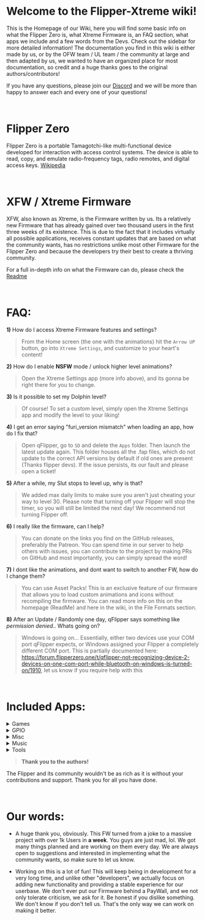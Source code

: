 # Welcome to the Flipper-Xtreme wiki!

This is the Homepage of our Wiki, here you will find some basic info on what the Flipper Zero is, what Xtreme Firmware is, an FAQ section, what apps we include and a few words from the Devs. Check out the sidebar for more detailed information! The documentation you find in this wiki is either made by us, or by the OFW team / UL team / the community at large and then adapted by us, we wanted to have an organized place for most documentation, so credit and a huge thanks goes to the original authors/contributors!

If you have any questions, please join our [Discord](https://discord.gg/flipper-xtreme) and we will be more than happy to answer each and every one of your questions!

<br>

# Flipper Zero
Flipper Zero is a portable Tamagotchi-like multi-functional device developed for interaction with access control systems. The device is able to read, copy, and emulate radio-frequency tags, radio remotes, and digital access keys. [Wikipedia](https://en.wikipedia.org/wiki/Flipper_Zero)

<br>

# XFW / Xtreme Firmware
XFW, also known as Xtreme, is the Firmware written by us. Its a relatively new Firmware that has already gained over two thousand users in the first three weeks of its existence. This is due to the fact that it includes virtually all possible applications, receives constant updates that are based on what the community wants, has no restrictions unlike most other Firmware for the Flipper Zero and because the developers try their best to create a thriving community.

For a full in-depth info on what the Firmware can do, please check the [Readme](https://github.com/ClaraCrazy/Flipper-Xtreme#xfw---xtreme-firmware-for-the-flipper-zero)

<br>

# FAQ:
**1)** How do I access Xtreme Firmware features and settings?
> From the Home screen (the one with the animations) hit the `Arrow UP` button, go into `Xtreme Settings`, and customize to your heart's content!

**2)** How do I enable **NSFW** mode / unlock higher level animations?
> Open the Xtreme Settings app (more info above), and its gonna be right there for you to change.

**3)** Is it possible to set my Dolphin level?
> Of course! To set a custom level, simply open the Xtreme Settings app and modify the level to your liking!

**4)** I get an error saying "furi_version mismatch" when loading an app, how do I fix that?
> Open qFlipper, go to `SD` and delete the `Apps` folder. Then launch the latest update again. This folder houses all the .fap files, which do not update to the correct API versions by default if old ones are present (Thanks flipper devs). If the issue persists, its our fault and please open a ticket!

**5)** After a while, my Slut stops to level up, why is that?
> We added max daily limits to make sure you aren't just cheating your way to level 30. Please note that turning off your Flipper will stop the timer, so you will still be limited the next day! We recommend not turning Flipper off.

**6)** I really like the firmware, can I help?
> You can donate on the links you find on the GitHub releases, preferably the Patreon. You can spend time in our server to help others with issues, you can contribute to the project by making PRs on GitHub and most importantly, you can simply spread the word!

**7)** I dont like the animations, and dont want to switch to another FW, how do I change them?
> You can use Asset Packs! This is an exclusive feature of our firmware that allows you to load custom animations and icons without recompiling the firmware. You can read more info on this on the homepage (ReadMe) and here in the wiki, in the File Formats section.

**8)** After an Update / Randomly one day, qFlipper says something like *permission denied*.. Whats going on?
> Windows is going on... Essentially, either two devices use your COM port qFlipper expects, or Windows assigned your Flipper a completely different COM port. This is partially documented here: <https://forum.flipperzero.one/t/qflipper-not-recognizing-device-2-devices-on-one-com-port-while-bluetooth-on-windows-is-turned-on/1910>, let us know if you require help with this

<br>

# Included Apps:

<details>
<summary>Games</summary>

- [2048](https://github.com/eugene-kirzhanov/flipper-zero-2048-game)
- [Arkanoid](https://github.com/DarkFlippers/unleashed-firmware/tree/dev/applications/plugins/arkanoid)
- [Asteroids](https://github.com/SimplyMinimal/FlipperZero-Asteroids)
- [BlackJack](https://github.com/teeebor/flipper_games)
- Multi Dice - In-house
- [Doom](https://github.com/p4nic4ttack/doom-flipper-zero/)
- [Flappy Bird](https://github.com/DroomOne/flipperzero-firmware/tree/dev/applications/flappy_bird)
- [Pong](https://github.com/nmrr/flipperzero-pong)
- [Game 15](https://github.com/x27/flipperzero-game15)
- [Game of Life](https://github.com/tgxn/flipperzero-firmware/blob/dev/applications/game_of_life/game_of_life.c)
- Heap Defence - Author Unknown
- [Mandelbrot Set](https://github.com/Possibly-Matt/flipperzero-firmware-wPlugins)
- [Minesweeper](https://github.com/panki27/minesweeper)
- [Snake Game](https://github.com/flipperdevices/flipperzero-firmware/tree/dev/applications/plugins/snake_game)
- [Solitaire](https://github.com/teeebor/flipper_games)
- [Tamagotchi](https://github.com/DroomOne/flipperzero-tamagotch-p1)
- Tanks
- [Tetris](https://github.com/jeffplang/flipperzero-firmware/tree/tetris_game/applications/tetris_game)
- [Tic Tac Toe](https://github.com/gotnull/flipperzero-firmware-wPlugins/tree/420/applications/plugins/tictactoe_game)
- [Video Poker](https://github.com/PixlEmly/flipperzero-firmware-testing/blob/420/applications/VideoPoker/poker.c)
- [Yatzee](https://github.com/emfleak/flipperzero-yatzee)
- Zombiez

</details>

<details>
<summary>GPIO</summary>

- [[BH1750] Lightmeter](https://github.com/oleksiikutuzov/flipperzero-lightmeter)
- [[BMI160] Air Mouse](https://github.com/ginkage/FlippAirMouse/)
- [[ESP32] WiFi Marauder](https://github.com/0xchocolate/flipperzero-firmware-with-wifi-marauder-companion)
- [[ESP8266] Deauther](https://github.com/Timmotools/flipperzero_esp8266_deautherv2)
- [[ESP8266] IFTTT Virtual Button](https://github.com/Ferrazzi/FlipperZero_IFTTT_Virtual_Button)
- [ESP8266] WiFi (Deauther) v2
- [[GPIO] Flashlight](https://github.com/xMasterX/flipper-flashlight)
- [GPIO] Geiger Counter
- [GPIO] Intervalometer
- [[GPIO] Reader (Aurelic)](https://github.com/aureli1c/flipperzero_GPIO_read)
- [[GPIO] Reader (biotinker)](https://github.com/biotinker/flipperzero-gpioreader)
- [[GPIO] Sentry Safe](https://github.com/H4ckd4ddy/flipperzero-sentry-safe-plugin)
- [[HC-SR] Dist. Sensor](https://github.com/Sanqui/flipperzero-firmware/tree/59656ca5fb644e0d4484259986b86a0b963f323d/applications/hc_sr04)
- [[GPIO] i2c Tools](https://github.com/NaejEL/flipperzero-i2ctools)
- [[NMEA] GPS](https://github.com/ezod/flipperzero-gps)
- [[NRF24] Mouse Jacker](https://github.com/mothball187/flipperzero-nrf24/tree/main/mousejacker)
- [[NRF24] Scanner](https://github.com/vad7/nrf24scan)
- [[NRF24] Sniffer](https://github.com/mothball187/flipperzero-nrf24/tree/main/nrfsniff)
- [[RC2014] ColecoVision](https://github.com/ezod/flipperzero-rc2014-coleco)
- [GPIO] Signal Generator
- [[UART] Echo](https://github.com/flipperdevices/flipperzero-firmware/pull/831)
- [UART] Terminal
- [GPIO] Unitemp
- [WiFi] Scanner
- [[GPIO] Wii EC Analyser](https://github.com/csBlueChip/FlipperZero_WiiEC)

</details>

<details>
<summary>Misc</summary>

- [Authenticator](https://github.com/akopachov/flipper-zero_authenticator)
- [Barcode Generator](https://github.com/McAzzaMan/flipperzero-firmware/tree/UPC-A_Barcode_Generator/applications/barcode_generator)
- Brainfuck
- [Caesar Cipher](https://github.com/panki27/caesar-cipher)
- Calculator - In house / notIntense
- [Clock](https://github.com/kowalski7cc/flipperzero-firmware/tree/clock-v1) / In house
- [Countdown Timer](https://github.com/0w0mewo/fpz_cntdown_timer)
- [Counter](https://github.com/Krulknul/dolphin-counter)
- [Hex Viewer](https://github.com/QtRoS/flipper-zero-hex-viewer)
- [Morse Code](https://github.com/DarkFlippers/unleashed-firmware/pull/144)
- [Multi Converter](https://github.com/theisolinearchip/flipperzero_stuff/tree/main/applications/multi_converter)
- Nightstand Clock
- Orgasmotron
- [Paint](https://github.com/n-o-T-I-n-s-a-n-e)
- Rubik's Cube Scrambler
- [Text Viewer](https://github.com/kowalski7cc/flipper-zero-text-viewer)
- [USB HID Autofire](https://github.com/pbek/usb_hid_autofire)

</details>

<details>
<summary>Music</summary>

- [BPM Tapper](https://github.com/panki27/bpm-tapper)
- [Metronome](https://github.com/panki27/Metronome)
- Music Beeper - Author Unknown
- [Music Player](https://github.com/flipperdevices/flipperzero-firmware/pull/1189)
- [Ocarina](https://github.com/invalidna-me/flipperzero-ocarina)
- [SAM (Software Automatic Mouth)](https://github.com/ctoth/SAM)
- [Tuning Fork](https://github.com/besya/flipperzero-tuning-fork)
- Wav Player - In house
- [Zero Tracker](https://github.com/DrZlo13/flipper-zero-music-tracker)

</details>

<details>
<summary>Tools</summary>

- [Bluetooth Remote](https://github.com/flipperdevices/flipperzero-firmware/pull/1330)
- [CLI-GUI Bridge](https://github.com/ranchordo/flipperzero-cli-bridge)
- [DAP Link](https://github.com/flipperdevices/flipperzero-firmware/pull/1897)
- [Dolphin Backup & Restorer](https://github.com/flipperdevices/flipperzero-firmware/pull/1384)
- [DTMF Dolphin](https://github.com/litui/dtmf_dolphin)
- [iButton Fuzzer](https://github.com/DarkFlippers/unleashed-firmware)
- [NFC Magic](https://github.com/flipperdevices/flipperzero-firmware/pull/1966)
- [Password Generator](https://github.com/anakod/flipper_passgen)
- [PicoPass Reader](https://github.com/flipperdevices/flipperzero-firmware/pull/1366)
- [POCSAG Pager](https://github.com/xMasterX/flipper-pager)
- Pomodoro
- [ProtoView](https://github.com/antirez/protoview)
- QR Code
- [RFID Fuzzer](https://github.com/RogueMaster/flipperzero-firmware-wPlugins/pull/245)
- [Spectrum Analyzer](https://github.com/jolcese/flipperzero-firmware/tree/spectrum/applications/spectrum_analyzer)
- SPI Mem Manager
- [Sub-Ghz Bruteforcer](https://github.com/derskythe/flipperzero-subbrute/tree/master)
- [USB Remote](https://github.com/flipperdevices/flipperzero-firmware/pull/1330)
- Weather Station

</details>

> **Thank you to the authors!**

The Flipper and its community wouldn't be as rich as it is without your contributions and support. Thank you for all you have done.

<br>

# Our words:

- A huge thank you, obviously. This FW turned from a joke to a massive project with over 1k Users in **a week**. You guys are just mad, lol. We got many things planned and are working on them every day. We are always open to suggestions and interested in implementing what the community wants, so make sure to let us know.

- Working on this is a lot of fun! This will keep being in development for a very long time, and unlike other "developers", we actually focus on adding new functionality and providing a stable experience for our userbase. We don't ever put our Firmware behind a PayWall, and we not only tolerate criticism, we ask for it. Be honest if you dislike something. We don't know if you don't tell us. That's the only way we can work on making it better.